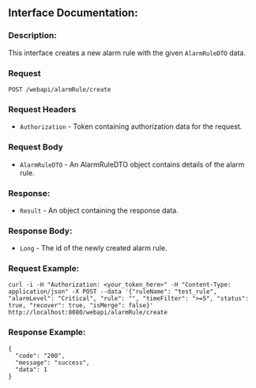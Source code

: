 ## Interface Documentation:

### Description:

This interface creates a new alarm rule with the given `AlarmRuleDTO` data.

### Request

`POST /webapi/alarmRule/create`

### Request Headers

- `Authorization` - Token containing authorization data for the request.

### Request Body

- `AlarmRuleDTO` - An AlarmRuleDTO object contains details of the alarm rule.

### Response:

- `Result` - An object containing the response data.

### Response Body:

- `Long` - The id of the newly created alarm rule.

### Request Example:

`curl -i -H "Authorization: <your_token_here>" -H "Content-Type: application/json" -X POST --data '{"ruleName": "test_rule", "alarmLevel": "Critical", "rule": "", "timeFilter": ">=5", "status": true, "recover": true, "isMerge": false}' http://localhost:8080/webapi/alarmRule/create`

### Response Example:

```
{
  "code": "200",
  "message": "success",
  "data": 1
}
```
